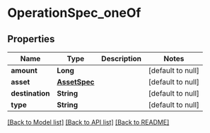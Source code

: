 # OperationSpec_oneOf
## Properties

| Name | Type | Description | Notes |
|------------ | ------------- | ------------- | -------------|
| **amount** | **Long** |  | [default to null] |
| **asset** | [**AssetSpec**](AssetSpec.md) |  | [default to null] |
| **destination** | **String** |  | [default to null] |
| **type** | **String** |  | [default to null] |

[[Back to Model list]](../README.md#documentation-for-models) [[Back to API list]](../README.md#documentation-for-api-endpoints) [[Back to README]](../README.md)

